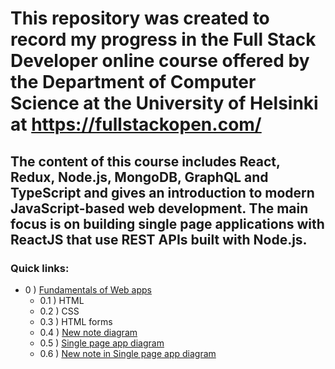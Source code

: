 # This repository was created to record my progress in the Full Stack Developer online course offered by the Department of Computer Science at the University of Helsinki at https://fullstackopen.com/


## The content of this course includes React, Redux, Node.js, MongoDB, GraphQL and TypeScript and gives an introduction to modern JavaScript-based web development. The main focus is on building single page applications with ReactJS that use REST APIs built with Node.js.

### Quick links:

- 0 ) [Fundamentals of Web apps](/part_0)
    - 0.1 ) HTML
    - 0.2 ) CSS
    - 0.3 ) HTML forms
    - 0.4 ) [New note diagram](/part_0/4_new_note)
    - 0.5 ) [Single page app diagram](/part_0/5_single_page_app)
    - 0.6 ) [New note in Single page app diagram](/part_0/6_new_note_in_single_page_app) 

